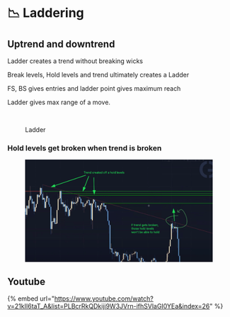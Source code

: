 # 📉 Laddering

## Uptrend and downtrend

Ladder creates a trend without breaking wicks

Break levels, Hold levels and trend ultimately creates a Ladder

FS, BS gives entries and ladder point gives maximum reach

Ladder gives max range of a move.

<figure><img src="../../.gitbook/assets/image (14) (1) (1).png" alt=""><figcaption><p>Ladder</p></figcaption></figure>

### Hold levels get broken when trend is broken

<figure><img src="../../.gitbook/assets/image (15).png" alt=""><figcaption></figcaption></figure>

## Youtube

{% embed url="https://www.youtube.com/watch?v=21kII6taT_A&list=PLBcrRkQDkiji9W3JVrn-ifhSVlaGI0YEa&index=26" %}
